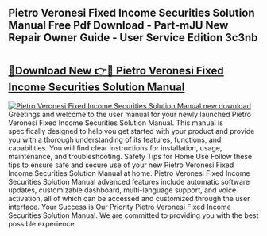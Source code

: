 ## Pietro Veronesi Fixed Income Securities Solution Manual Free Pdf Download - Part-mJU New Repair Owner Guide - User Service Edition 3c3nb

# <h2><a href="http://bc48609.oget.top/?id=Pietro+Veronesi+Fixed+Income+Securities+Solution+Manual">🔗Download New 👉🔴 Pietro Veronesi Fixed Income Securities Solution Manual</a></h2>

[![Pietro Veronesi Fixed Income Securities Solution Manual new download](https://i.imgur.com/5g1atiW.png)](http://bc48609.oget.top/?id=Pietro+Veronesi+Fixed+Income+Securities+Solution+Manual)
Greetings and welcome to the user manual for your newly launched Pietro Veronesi Fixed Income Securities Solution Manual. This manual is specifically designed to help you get started with your product and provide you with a thorough understanding of its features, functions, and capabilities. You will find clear instructions for installation, usage, maintenance, and troubleshooting. Safety Tips for Home Use Follow these tips to ensure safe and secure use of your new Pietro Veronesi Fixed Income Securities Solution Manual at home. Pietro Veronesi Fixed Income Securities Solution Manual advanced features include automatic software updates, customizable dashboard, multi-language support, and voice activation, all of which can be accessed and customized through the user interface. Your Success is Our Priority Pietro Veronesi Fixed Income Securities Solution Manual. We are committed to providing you with the best possible experience.
